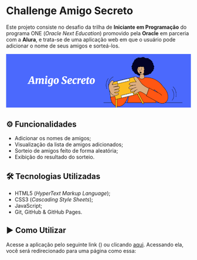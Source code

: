 # Challenge Amigo Secreto

Este projeto consiste no desafio da trilha de **Iniciante em Programação** do programa ONE (*Oracle Next Education*) promovido pela **Oracle** em parceria com a **Alura**, e trata-se de uma aplicação web em que o usuário pode adicionar o nome de seus amigos e sorteá-los.

![Logo do Projeto](assets/img/README/Logo.png)

## ⚙️ Funcionalidades

- Adicionar os nomes de amigos;
- Visualização da lista de amigos adicionados;
- Sorteio de amigos feito de forma aleatória;
- Exibição do resultado do sorteio.

## 🛠️ Tecnologias Utilizadas

- HTML5 (*HyperText Markup Language*);
- CSS3 (*Cascading Style Sheets*);
- JavaScript;
- Git, GitHub & GitHub Pages.

## ▶️ Como Utilizar

Acesse a aplicação pelo seguinte link () ou clicando [aqui](). Acessando ela, você será redirecionado para uma página como essa:

